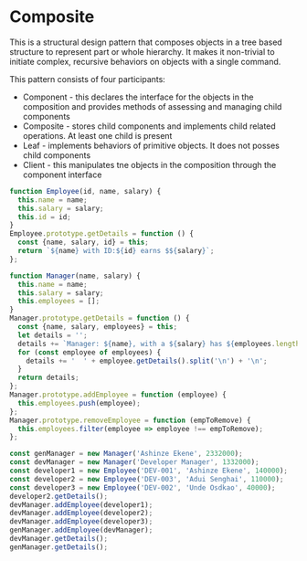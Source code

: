 # Composite

This is a structural design pattern that composes objects in a tree based structure to represent part or whole hierarchy. It makes it non-trivial to initiate complex, recursive behaviors on objects with a single command. 

This pattern consists of four participants:
- Component - this declares the interface for the objects in the composition and provides methods of assessing and managing child components
- Composite - stores child components and implements child related operations. At least one child is present
- Leaf - implements behaviors of primitive objects. It does not posses child components
- Client - this manipulates tne objects in the composition through the component interface

```js
function Employee(id, name, salary) {
  this.name = name;
  this.salary = salary;
  this.id = id;
}
Employee.prototype.getDetails = function () {
  const {name, salary, id} = this;
  return `${name} with ID:${id} earns $${salary}`;
};

function Manager(name, salary) {
  this.name = name;
  this.salary = salary;
  this.employees = [];
}
Manager.prototype.getDetails = function () {
  const {name, salary, employees} = this;
  let details = '';
  details += `Manager: ${name}, with a ${salary} has ${employees.length} staff\n`;
  for (const employee of employees) {
    details += '  ' + employee.getDetails().split('\n') + '\n';
  }
  return details;
};
Manager.prototype.addEmployee = function (employee) {
  this.employees.push(employee);
};
Manager.prototype.removeEmployee = function (empToRemove) {
  this.employees.filter(employee => employee !== empToRemove);
};

const genManager = new Manager('Ashinze Ekene', 2332000);
const devManager = new Manager('Developer Manager', 1332000);
const developer1 = new Employee('DEV-001', 'Ashinze Ekene', 140000);
const developer2 = new Employee('DEV-003', 'Adui Senghai', 110000);
const developer3 = new Employee('DEV-002', 'Unde Osdkao', 40000);
developer2.getDetails();
devManager.addEmployee(developer1);
devManager.addEmployee(developer2);
devManager.addEmployee(developer3);
genManager.addEmployee(devManager);
devManager.getDetails();
genManager.getDetails();

```
